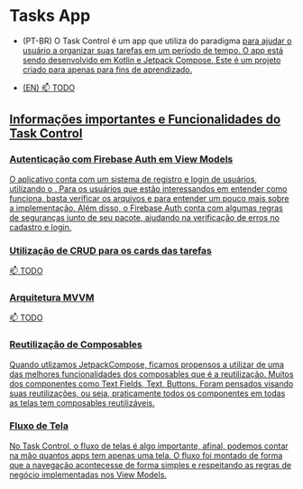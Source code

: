 # Tasks App

- (PT-BR)
O Task Control é um app que utiliza do paradigma <a href="https://pt.wikipedia.org/wiki/Kanban" Kanban/> para ajudar o usuário a organizar suas tarefas em um período de tempo. O app está sendo desenvolvido em Kotlin e Jetpack Compose.
Este é um projeto criado para apenas para fins de aprendizado.  

- (EN) 
📫 TODO

## Informações importantes e Funcionalidades do Task Control

### Autenticação com Firebase Auth em View Models

O aplicativo conta com um sistema de registro e login de usuários, utilizando o <a href="https://firebase.google.com/docs/auth?hl=pt-br" Firebase Authentication/>. Para os usuários que estão interessandos em entender como funciona, basta verificar os arquivos <a href= "" Auth Repository> e <a href= "" LoginViewModel> para entender um pouco mais sobre a implementação. Além disso, o Firebase Auth conta com algumas regras de seguranças junto de seu pacote, ajudando na verificação de erros no cadastro e login.

### Utilização de CRUD para os cards das tarefas

📫 TODO

### Arquitetura MVVM 

📫 TODO

### Reutilização de Composables

Quando utlizamos JetpackCompose, ficamos propensos a utilizar de uma das melhores funcionalidades dos composables que é a reutilização. Muitos dos componentes como Text Fields, Text, Buttons. Foram pensados visando suas reutilizações, ou seja, praticamente todos os componentes em todas as telas tem composables reutilizáveis. 

### Fluxo de Tela

No Task Control, o fluxo de telas é algo importante, afinal, podemos contar na mão quantos apps tem apenas uma tela. O fluxo foi montado de forma que a navegação acontecesse de forma simples e respeitando as regras de negócio implementadas nos View Models.
